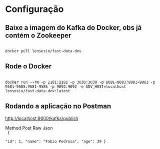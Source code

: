 # Configuração 

## Baixe a imagem do Kafka do Docker, obs já contém o Zookeeper 
<code>
docker pull lensesio/fast-data-dev
</code>	

## Rode o Docker 
<code>
docker run --rm -p 2181:2181 -p 3030:3030 -p 8081-8083:8081-8083 -p 9581-9585:9581-9585 -p 9092:9092 -e ADV_HOST=localhost        lensesio/fast-data-dev:latest
</code>	

## Rodando a aplicação no Postman

<http://localhost:9000/kafka/publish>

Method Post
Raw Json	
<code>
{	
  "id": 1,
   "name": "Fabio Pedrosa",
   "age": 39
}
</code>

